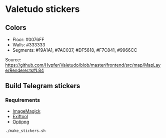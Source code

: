 # Valetudo stickers

## Colors

- Floor: #0076FF
- Walls: #333333
- Segments: #19A1A1, #7AC037, #DF5618, #F7C841, #9966CC

Source: https://github.com/Hypfer/Valetudo/blob/master/frontend/src/map/MapLayerRenderer.ts#L84

## Build Telegram stickers

### Requirements

- [ImageMagick](https://imagemagick.org/)
- [Exiftool](https://exiftool.org/)
- [Optipng](http://optipng.sourceforge.net/)

```
./make_stickers.sh
```
